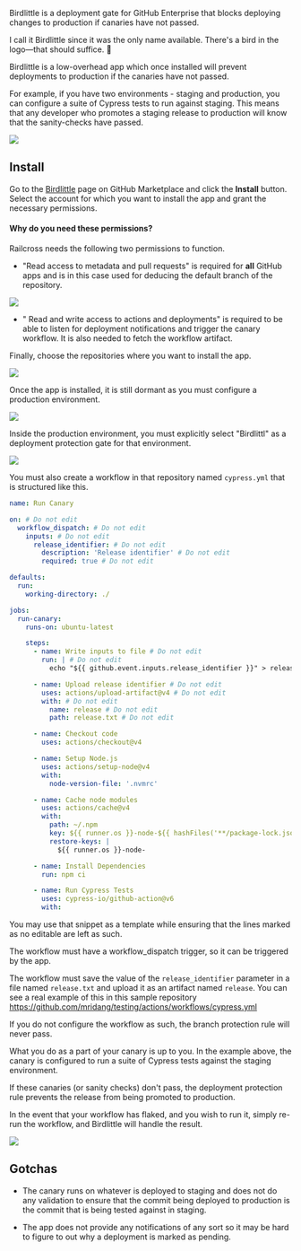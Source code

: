 Birdlittle is a deployment gate for GitHub Enterprise that
blocks deploying changes to production if canaries have not passed.

I call it Birdlittle since it was the only name available. There's
a bird in the logo—that should suffice. 🐧

Birdlittle is a low-overhead app which once installed will prevent
deployments to production if the canaries have not passed.

For example, if you have two environments - staging and production, you can configure
a suite of Cypress tests to run against staging.
This means that any developer who promotes a staging release to production
will know that the sanity-checks have passed.

![](https://github.com/mridang/birdlittle/assets/327432/29a5eb2d-7306-40ef-8843-9520313dc456)

## Install

Go to the [Birdlittle](https://github.com/apps/birdlittle) page on
GitHub Marketplace and click the **Install** button. Select the account
for which you want to install the app and grant the necessary permissions.

#### Why do you need these permissions?

Railcross needs the following two permissions to function.

- "Read access to metadata and pull requests" is required for **all**
  GitHub apps and is in this case used for deducing the default branch
  of the repository.

![](https://github.com/mridang/railcross/assets/327432/273bb703-4725-40d0-8b7c-8cac55589991)

- " Read and write access to actions and deployments" is required to be
  able to listen for deployment notifications and trigger the canary workflow.
  It is also needed to fetch the workflow artifact.

Finally, choose the repositories where you want to install the app.

![](https://github.com/mridang/railcross/assets/327432/c4c4ecf8-40bc-4973-b9c4-ff84059d8518)

Once the app is installed, it is still dormant as you must configure a
production environment.

![](https://github.com/mridang/birdlittle/assets/327432/9207342b-6da4-463a-997d-82c09e5b2df1)

Inside the production environment, you must explicitly select "Birdlittl" as a
deployment protection gate for that environment.

![](https://github.com/mridang/birdlittle/assets/327432/91f1e1d9-6eb6-4065-b9cc-c3aa780a86d4)

You must also create a workflow in that repository named `cypress.yml` that
is structured like this.

```yaml
name: Run Canary

on: # Do not edit
  workflow_dispatch: # Do not edit
    inputs: # Do not edit
      release_identifier: # Do not edit
        description: 'Release identifier' # Do not edit
        required: true # Do not edit

defaults:
  run:
    working-directory: ./

jobs:
  run-canary:
    runs-on: ubuntu-latest

    steps:
      - name: Write inputs to file # Do not edit
        run: | # Do not edit
          echo "${{ github.event.inputs.release_identifier }}" > release.txt

      - name: Upload release identifier # Do not edit
        uses: actions/upload-artifact@v4 # Do not edit
        with: # Do not edit
          name: release # Do not edit
          path: release.txt # Do not edit

      - name: Checkout code
        uses: actions/checkout@v4

      - name: Setup Node.js
        uses: actions/setup-node@v4
        with:
          node-version-file: '.nvmrc'

      - name: Cache node modules
        uses: actions/cache@v4
        with:
          path: ~/.npm
          key: ${{ runner.os }}-node-${{ hashFiles('**/package-lock.json') }}
          restore-keys: |
            ${{ runner.os }}-node-

      - name: Install Dependencies
        run: npm ci

      - name: Run Cypress Tests
        uses: cypress-io/github-action@v6
        with:
```

You may use that snippet as a template while ensuring that the lines marked
as no editable are left as such.

The workflow must have a workflow_dispatch trigger, so it can be triggered by
the app.

The workflow must save the value of the `release_identifier` parameter in a
file named `release.txt` and upload it as an artifact named `release`.
You can see a real example of this in this sample repository
https://github.com/mridang/testing/actions/workflows/cypress.yml

If you do not configure the workflow as such, the branch protection rule will
never pass.

What you do as a part of your canary is up to you. In the example above, the
canary is configured to run a suite of Cypress tests against the staging
environment.

If these canaries (or sanity checks) don't pass, the deployment protection
rule prevents the release from being promoted to production.

In the event that your workflow has flaked, and you wish to run it,
simply re-run the workflow, and Birdlittle will handle the result.

![](https://github.com/mridang/birdlittle/assets/327432/eb7f132f-aeb9-4feb-be4a-2dfea91cd50e)

## Gotchas

- The canary runs on whatever is deployed to staging and does not do any
  validation to ensure that the commit being deployed to production is the
  commit that is being tested against in staging.

- The app does not provide any notifications of any sort so it may be hard
  to figure to out why a deployment is marked as pending.
